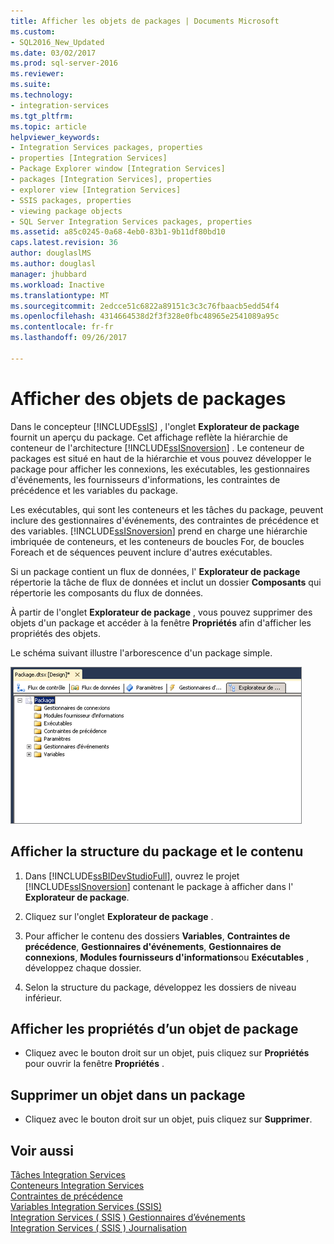 ```yaml
---
title: Afficher les objets de packages | Documents Microsoft
ms.custom:
- SQL2016_New_Updated
ms.date: 03/02/2017
ms.prod: sql-server-2016
ms.reviewer: 
ms.suite: 
ms.technology:
- integration-services
ms.tgt_pltfrm: 
ms.topic: article
helpviewer_keywords:
- Integration Services packages, properties
- properties [Integration Services]
- Package Explorer window [Integration Services]
- packages [Integration Services], properties
- explorer view [Integration Services]
- SSIS packages, properties
- viewing package objects
- SQL Server Integration Services packages, properties
ms.assetid: a85c0245-0a68-4eb0-83b1-9b11df80bd10
caps.latest.revision: 36
author: douglaslMS
ms.author: douglasl
manager: jhubbard
ms.workload: Inactive
ms.translationtype: MT
ms.sourcegitcommit: 2edcce51c6822a89151c3c3c76fbaacb5edd54f4
ms.openlocfilehash: 4314664538d2f3f328e0fbc48965e2541089a95c
ms.contentlocale: fr-fr
ms.lasthandoff: 09/26/2017

---
```

# <a name="view-package-objects"></a>Afficher des objets de packages
  Dans le concepteur [!INCLUDE[ssIS](../includes/ssis-md.md)] , l'onglet **Explorateur de package** fournit un aperçu du package. Cet affichage reflète la hiérarchie de conteneur de l'architecture [!INCLUDE[ssISnoversion](../includes/ssisnoversion-md.md)] . Le conteneur de packages est situé en haut de la hiérarchie et vous pouvez développer le package pour afficher les connexions, les exécutables, les gestionnaires d'événements, les fournisseurs d'informations, les contraintes de précédence et les variables du package.  
  
 Les exécutables, qui sont les conteneurs et les tâches du package, peuvent inclure des gestionnaires d'événements, des contraintes de précédence et des variables. [!INCLUDE[ssISnoversion](../includes/ssisnoversion-md.md)] prend en charge une hiérarchie imbriquée de conteneurs, et les conteneurs de boucles For, de boucles Foreach et de séquences peuvent inclure d'autres exécutables.  
  
 Si un package contient un flux de données, l' **Explorateur de package** répertorie la tâche de flux de données et inclut un dossier **Composants** qui répertorie les composants du flux de données.  
  
 À partir de l'onglet **Explorateur de package** , vous pouvez supprimer des objets d'un package et accéder à la fenêtre **Propriétés** afin d'afficher les propriétés des objets.  
  
 Le schéma suivant illustre l'arborescence d'un package simple.  
  
 ![Capture d’écran de l’onglet Explorateur de Package](../integration-services/media/packageexplorer.gif "capture d’écran de l’onglet Explorateur de Package")  
  
## <a name="view-the-package-structure-and-content"></a>Afficher la structure du package et le contenu  
  
1.  Dans [!INCLUDE[ssBIDevStudioFull](../includes/ssbidevstudiofull-md.md)], ouvrez le projet [!INCLUDE[ssISnoversion](../includes/ssisnoversion-md.md)] contenant le package à afficher dans l' **Explorateur de package**.  
  
2.  Cliquez sur l'onglet **Explorateur de package** .  
  
3.  Pour afficher le contenu des dossiers **Variables**, **Contraintes de précédence**, **Gestionnaires d'événements**, **Gestionnaires de connexions**, **Modules fournisseurs d'informations**ou **Exécutables** , développez chaque dossier.  
  
4.  Selon la structure du package, développez les dossiers de niveau inférieur.  
  
## <a name="view-the-properties-of-a-package-object"></a>Afficher les propriétés d’un objet de package
  
-   Cliquez avec le bouton droit sur un objet, puis cliquez sur **Propriétés** pour ouvrir la fenêtre **Propriétés** .  
  
## <a name="delete-an-object-in-a-package"></a>Supprimer un objet dans un package  
  
-   Cliquez avec le bouton droit sur un objet, puis cliquez sur **Supprimer**. 
 
## <a name="see-also"></a>Voir aussi  
 [Tâches Integration Services](../integration-services/control-flow/integration-services-tasks.md)   
 [Conteneurs Integration Services](../integration-services/control-flow/integration-services-containers.md)   
 [Contraintes de précédence](../integration-services/control-flow/precedence-constraints.md)   
 [Variables Integration Services &#40;SSIS&#41;](../integration-services/integration-services-ssis-variables.md)   
 [Integration Services &#40; SSIS &#41; Gestionnaires d’événements](../integration-services/integration-services-ssis-event-handlers.md)   
 [Integration Services &#40; SSIS &#41; Journalisation](../integration-services/performance/integration-services-ssis-logging.md)  
  
  


